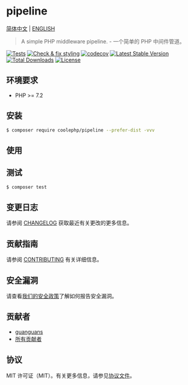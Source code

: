 # pipeline

[简体中文](README-CN.md) | [ENGLISH](README.md)

> A simple PHP middleware pipeline. - 一个简单的 PHP 中间件管道。

[![Tests](https://github.com/coolephp/pipeline/workflows/Tests/badge.svg)](https://github.com/coolephp/pipeline/actions)
[![Check & fix styling](https://github.com/coolephp/pipeline/workflows/Check%20&%20fix%20styling/badge.svg)](https://github.com/coolephp/pipeline/actions)
[![codecov](https://codecov.io/gh/coolephp/pipeline/branch/main/graph/badge.svg?token=URGFAWS6S4)](https://codecov.io/gh/coolephp/pipeline)
[![Latest Stable Version](https://poser.pugx.org/coolephp/pipeline/v)](//packagist.org/packages/coolephp/pipeline)
[![Total Downloads](https://poser.pugx.org/coolephp/pipeline/downloads)](//packagist.org/packages/coolephp/pipeline)
[![License](https://poser.pugx.org/coolephp/pipeline/license)](//packagist.org/packages/coolephp/pipeline)

## 环境要求

* PHP >= 7.2

## 安装

``` bash
$ composer require coolephp/pipeline --prefer-dist -vvv
```

## 使用

## 测试

``` bash
$ composer test
```

## 变更日志

请参阅 [CHANGELOG](CHANGELOG.md) 获取最近有关更改的更多信息。

## 贡献指南

请参阅 [CONTRIBUTING](.github/CONTRIBUTING.md) 有关详细信息。

## 安全漏洞

请查看[我们的安全政策](../../security/policy)了解如何报告安全漏洞。

## 贡献者

* [guanguans](https://github.com/guanguans)
* [所有贡献者](../../contributors)

## 协议

MIT 许可证（MIT）。有关更多信息，请参见[协议文件](LICENSE)。
